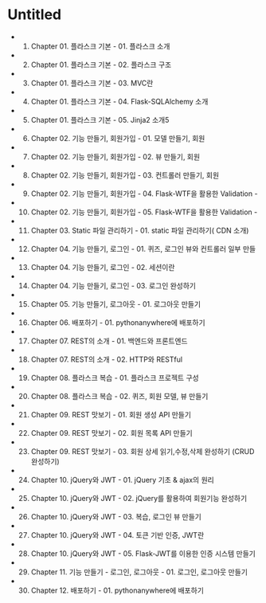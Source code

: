 # Untitled

* 01. Chapter 01. 플라스크 기본 - 01. 플라스크 소개
* 02. Chapter 01. 플라스크 기본 - 02. 플라스크 구조
* 03. Chapter 01. 플라스크 기본 - 03. MVC란
* 04. Chapter 01. 플라스크 기본 - 04. Flask-SQLAlchemy 소개
* 05. Chapter 01. 플라스크 기본 - 05. Jinja2 소개5
* 06. Chapter 02. 기능 만들기, 회원가입 - 01. 모델 만들기, 회원
* 07. Chapter 02. 기능 만들기, 회원가입 - 02. 뷰 만들기, 회원
* 08. Chapter 02. 기능 만들기, 회원가입 - 03. 컨트롤러 만들기, 회원
* 09. Chapter 02. 기능 만들기, 회원가입 - 04. Flask-WTF을 활용한 Validation -
* 10. Chapter 02. 기능 만들기, 회원가입 - 05. Flask-WTF을 활용한 Validation - 
* 11. Chapter 03. Static 파일 관리하기 - 01. static 파일 관리하기\( CDN 소개\)
* 12. Chapter 04. 기능 만들기, 로그인 - 01. 퀴즈, 로그인 뷰와 컨트롤러 일부 만들
* 13. Chapter 04. 기능 만들기, 로그인 - 02. 세션이란
* 14. Chapter 04. 기능 만들기, 로그인 - 03. 로그인 완성하기
* 15. Chapter 05. 기능 만들기, 로그아웃 - 01. 로그아웃 만들기
* 16. Chapter 06. 배포하기 - 01. pythonanywhere에 배포하기
* 17. Chapter 07. REST의 소개 - 01. 백엔드와 프론트엔드
* 18. Chapter 07. REST의 소개 - 02. HTTP와 RESTful
* 19. Chapter 08. 플라스크 복습 - 01. 플라스크 프로젝트 구성
* 20. Chapter 08. 플라스크 복습 - 02. 퀴즈, 회원 모델, 뷰 만들기
* 21. Chapter 09. REST 맛보기 - 01. 회원 생성 API 만들기
* 22. Chapter 09. REST 맛보기 - 02. 회원 목록 API 만들기
* 23. Chapter 09. REST 맛보기 - 03. 회원 상세 읽기,수정,삭제 완성하기 \(CRUD 완성하기\)
* 24. Chapter 10. jQuery와 JWT - 01. jQuery 기초 & ajax의 원리
* 25. Chapter 10. jQuery와 JWT - 02. jQuery를 활용하여 회원기능 완성하기
* 26. Chapter 10. jQuery와 JWT - 03. 복습, 로그인 뷰 만들기
* 27. Chapter 10. jQuery와 JWT - 04. 토큰 기반 인증, JWT란
* 28. Chapter 10. jQuery와 JWT - 05. Flask-JWT를 이용한 인증 시스템 만들기
* 29. Chapter 11. 기능 만들기 - 로그인, 로그아웃 - 01. 로그인, 로그아웃 만들기
* 30. Chapter 12. 배포하기 - 01. pythonanywhere에 배포하기

